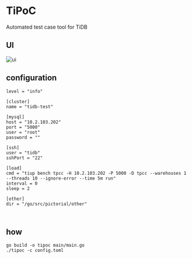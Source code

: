 # TiPoC
Automated test case tool for TiDB

## UI
![ui](https://github.com/7yyo/tipoc/blob/master/img/Screenshot%202023-07-06%20at%2023.57.09.png)

## configuration
```toml[log]
level = "info"

[cluster]
name = "tidb-test"

[mysql]
host = "10.2.103.202"
port = "5000"
user = "root"
password = ""

[ssh]
user = "tidb"
sshPort = "22"

[load]
cmd = "tiup bench tpcc -H 10.2.103.202 -P 5000 -D tpcc --warehouses 1 --threads 10 --ignore-error --time 5m run"
interval = 0
sleep = 2

[other]
dir = "/go/src/pictorial/other"



```

## how 

```shell
go build -o tipoc main/main.go
./tipoc -c config.toml
```
